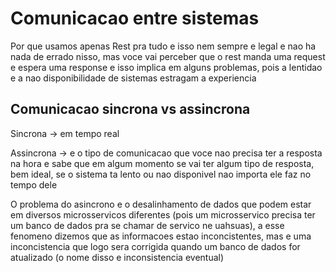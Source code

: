# Comunicacao entre sistemas

Por que usamos apenas Rest pra tudo e isso nem sempre e legal e nao ha nada de errado nisso, mas voce vai perceber que o rest manda uma request e espera uma response e isso implica em alguns problemas, pois a lentidao e a nao disponibilidade de sistemas estragam a experiencia

## Comunicacao sincrona vs assincrona

Sincrona -> em tempo real

Assincrona -> e o tipo de comunicacao que voce nao precisa ter a resposta na hora e sabe que em algum momento se vai ter algum tipo de resposta, bem ideal, se o sistema ta lento ou nao disponivel nao importa ele faz no tempo dele

O problema do asincrono e o desalinhamento de dados que podem estar em diversos microsservicos diferentes (pois um microsservico precisa ter um banco de dados pra se chamar de servico ne uahsuas), a esse fenomeno dizemos que as informacoes estao inconcistentes, mas e uma inconcistencia que logo sera corrigida quando um banco de dados for atualizado (o nome disso e inconsistencia eventual)
